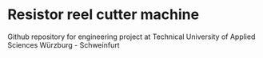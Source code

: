 # Resistor reel cutter machine
 Github repository for engineering project at Technical University of Applied Sciences Würzburg - Schweinfurt
